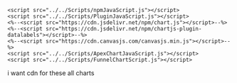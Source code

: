     <script src="../../Scripts/npmJavaScript.js"></script>
    <script src="../../Scripts/PluginJavaScript.js"></script>
    <%--<script src="https://cdn.jsdelivr.net/npm/chart.js"></script>--%>
    <%--<script src="https://cdn.jsdelivr.net/npm/chartjs-plugin-datalabels"></script>--%>
    <%--<script src="https://cdn.canvasjs.com/canvasjs.min.js"></script>--%>
    <script src="../../Scripts/ApexChartJavaScript.js"></script>
    <script src="../../Scripts/FunnelChartScript.js"></script>

i want cdn for these all charts
